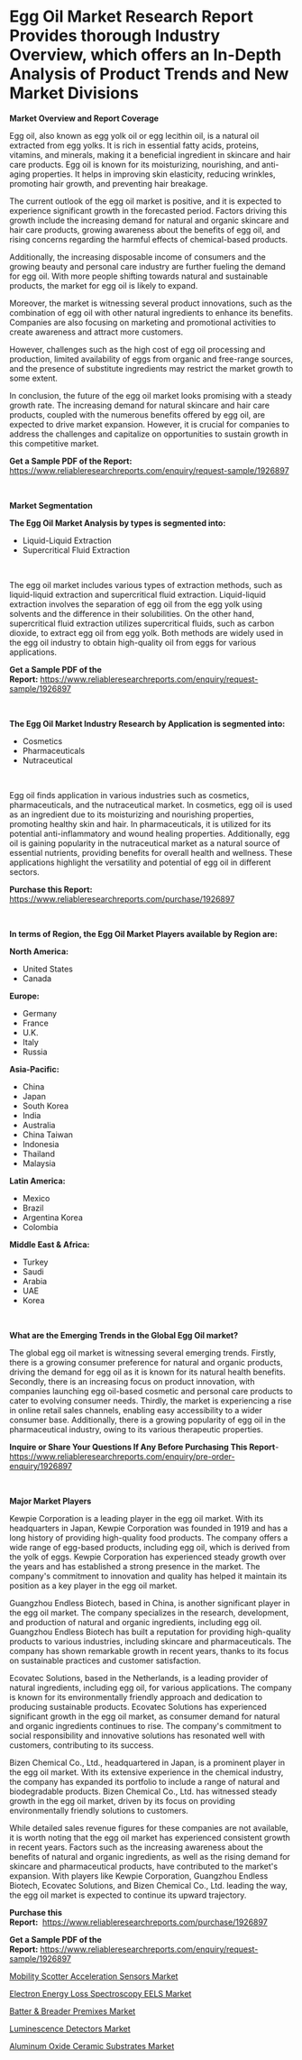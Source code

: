 <p><h1>Egg Oil Market Research Report Provides thorough Industry Overview, which offers an In-Depth Analysis of Product Trends and New Market Divisions</h1></p><p><strong>Market Overview and Report Coverage</strong></p>
<p><p>Egg oil, also known as egg yolk oil or egg lecithin oil, is a natural oil extracted from egg yolks. It is rich in essential fatty acids, proteins, vitamins, and minerals, making it a beneficial ingredient in skincare and hair care products. Egg oil is known for its moisturizing, nourishing, and anti-aging properties. It helps in improving skin elasticity, reducing wrinkles, promoting hair growth, and preventing hair breakage.</p><p>The current outlook of the egg oil market is positive, and it is expected to experience significant growth in the forecasted period. Factors driving this growth include the increasing demand for natural and organic skincare and hair care products, growing awareness about the benefits of egg oil, and rising concerns regarding the harmful effects of chemical-based products.</p><p>Additionally, the increasing disposable income of consumers and the growing beauty and personal care industry are further fueling the demand for egg oil. With more people shifting towards natural and sustainable products, the market for egg oil is likely to expand.</p><p>Moreover, the market is witnessing several product innovations, such as the combination of egg oil with other natural ingredients to enhance its benefits. Companies are also focusing on marketing and promotional activities to create awareness and attract more customers.</p><p>However, challenges such as the high cost of egg oil processing and production, limited availability of eggs from organic and free-range sources, and the presence of substitute ingredients may restrict the market growth to some extent.</p><p>In conclusion, the future of the egg oil market looks promising with a steady growth rate. The increasing demand for natural skincare and hair care products, coupled with the numerous benefits offered by egg oil, are expected to drive market expansion. However, it is crucial for companies to address the challenges and capitalize on opportunities to sustain growth in this competitive market.</p></p>
<p><strong>Get a Sample PDF of the Report:</strong> <a href="https://www.reliableresearchreports.com/enquiry/request-sample/1926897">https://www.reliableresearchreports.com/enquiry/request-sample/1926897</a></p>
<p>&nbsp;</p>
<p><strong>Market Segmentation</strong></p>
<p><strong>The Egg Oil Market Analysis by types is segmented into:</strong></p>
<p><ul><li>Liquid-Liquid Extraction</li><li>Supercritical Fluid Extraction</li></ul></p>
<p>&nbsp;</p>
<p><p>The egg oil market includes various types of extraction methods, such as liquid-liquid extraction and supercritical fluid extraction. Liquid-liquid extraction involves the separation of egg oil from the egg yolk using solvents and the difference in their solubilities. On the other hand, supercritical fluid extraction utilizes supercritical fluids, such as carbon dioxide, to extract egg oil from egg yolk. Both methods are widely used in the egg oil industry to obtain high-quality oil from eggs for various applications.</p></p>
<p><strong>Get a Sample PDF of the Report:</strong>&nbsp;<a href="https://www.reliableresearchreports.com/enquiry/request-sample/1926897">https://www.reliableresearchreports.com/enquiry/request-sample/1926897</a></p>
<p>&nbsp;</p>
<p><strong>The Egg Oil Market Industry Research by Application is segmented into:</strong></p>
<p><ul><li>Cosmetics</li><li>Pharmaceuticals</li><li>Nutraceutical</li></ul></p>
<p>&nbsp;</p>
<p><p>Egg oil finds application in various industries such as cosmetics, pharmaceuticals, and the nutraceutical market. In cosmetics, egg oil is used as an ingredient due to its moisturizing and nourishing properties, promoting healthy skin and hair. In pharmaceuticals, it is utilized for its potential anti-inflammatory and wound healing properties. Additionally, egg oil is gaining popularity in the nutraceutical market as a natural source of essential nutrients, providing benefits for overall health and wellness. These applications highlight the versatility and potential of egg oil in different sectors.</p></p>
<p><strong>Purchase this Report:</strong>&nbsp; <a href="https://www.reliableresearchreports.com/purchase/1926897">https://www.reliableresearchreports.com/purchase/1926897</a></p>
<p>&nbsp;</p>
<p><strong>In terms of Region, the Egg Oil Market Players available by Region are:</strong></p>
<p>
    <p> <strong> North America: </strong>
        <ul>
            <li>United States</li>
            <li>Canada</li>
        </ul>
        </p> 
    <p> <strong> Europe: </strong>
        <ul>
            <li>Germany</li>
            <li>France</li>
            <li>U.K.</li>
            <li>Italy</li>
            <li>Russia</li>
        </ul>
        </p> 
    <p> <strong> Asia-Pacific: </strong>
        <ul>
            <li>China</li>
            <li>Japan</li>
            <li>South Korea</li>
            <li>India</li>
            <li>Australia</li>
            <li>China Taiwan</li>
            <li>Indonesia</li>
            <li>Thailand</li>
            <li>Malaysia</li>
        </ul>
        </p> 
    <p> <strong> Latin America: </strong>
        <ul>
            <li>Mexico</li>
            <li>Brazil</li>
            <li>Argentina Korea</li>
            <li>Colombia</li>
        </ul>
        </p> 
    <p> <strong> Middle East & Africa: </strong>
        <ul>
            <li>Turkey</li>
            <li>Saudi</li>
            <li>Arabia</li>
            <li>UAE</li>
            <li>Korea</li>
        </ul>
    </p>
    </p>
<p>&nbsp;</p>
<p><strong>What are the Emerging Trends in the Global Egg Oil market?</strong></p>
<p><p>The global egg oil market is witnessing several emerging trends. Firstly, there is a growing consumer preference for natural and organic products, driving the demand for egg oil as it is known for its natural health benefits. Secondly, there is an increasing focus on product innovation, with companies launching egg oil-based cosmetic and personal care products to cater to evolving consumer needs. Thirdly, the market is experiencing a rise in online retail sales channels, enabling easy accessibility to a wider consumer base. Additionally, there is a growing popularity of egg oil in the pharmaceutical industry, owing to its various therapeutic properties.</p></p>
<p><strong>Inquire or Share Your Questions If Any Before Purchasing This Report</strong>- <a href="https://www.reliableresearchreports.com/enquiry/pre-order-enquiry/1926897">https://www.reliableresearchreports.com/enquiry/pre-order-enquiry/1926897</a></p>
<p>&nbsp;</p>
<p><strong>Major Market Players</strong></p>
<p><p>Kewpie Corporation is a leading player in the egg oil market. With its headquarters in Japan, Kewpie Corporation was founded in 1919 and has a long history of providing high-quality food products. The company offers a wide range of egg-based products, including egg oil, which is derived from the yolk of eggs. Kewpie Corporation has experienced steady growth over the years and has established a strong presence in the market. The company's commitment to innovation and quality has helped it maintain its position as a key player in the egg oil market.</p><p>Guangzhou Endless Biotech, based in China, is another significant player in the egg oil market. The company specializes in the research, development, and production of natural and organic ingredients, including egg oil. Guangzhou Endless Biotech has built a reputation for providing high-quality products to various industries, including skincare and pharmaceuticals. The company has shown remarkable growth in recent years, thanks to its focus on sustainable practices and customer satisfaction.</p><p>Ecovatec Solutions, based in the Netherlands, is a leading provider of natural ingredients, including egg oil, for various applications. The company is known for its environmentally friendly approach and dedication to producing sustainable products. Ecovatec Solutions has experienced significant growth in the egg oil market, as consumer demand for natural and organic ingredients continues to rise. The company's commitment to social responsibility and innovative solutions has resonated well with customers, contributing to its success.</p><p>Bizen Chemical Co., Ltd., headquartered in Japan, is a prominent player in the egg oil market. With its extensive experience in the chemical industry, the company has expanded its portfolio to include a range of natural and biodegradable products. Bizen Chemical Co., Ltd. has witnessed steady growth in the egg oil market, driven by its focus on providing environmentally friendly solutions to customers.</p><p>While detailed sales revenue figures for these companies are not available, it is worth noting that the egg oil market has experienced consistent growth in recent years. Factors such as the increasing awareness about the benefits of natural and organic ingredients, as well as the rising demand for skincare and pharmaceutical products, have contributed to the market's expansion. With players like Kewpie Corporation, Guangzhou Endless Biotech, Ecovatec Solutions, and Bizen Chemical Co., Ltd. leading the way, the egg oil market is expected to continue its upward trajectory.</p></p>
<p><strong>Purchase this Report:</strong>&nbsp;&nbsp;<a href="https://www.reliableresearchreports.com/purchase/1926897">https://www.reliableresearchreports.com/purchase/1926897</a></p>
<p></p>
<p><strong>Get a Sample PDF of the Report:</strong>&nbsp;<a href="https://www.reliableresearchreports.com/enquiry/request-sample/1926897">https://www.reliableresearchreports.com/enquiry/request-sample/1926897</a></p>
<p><p><a href="https://medium.com/@slanecode210/mobility-scotter-acceleration-sensors-market-size-reveals-the-best-marketing-channels-in-global-bb170b067753">Mobility Scotter Acceleration Sensors Market</a></p><p><a href="https://medium.com/@marvinhug741/electron-energy-loss-spectroscopy-eels-market-outlook-industry-overview-and-forecast-2023-to-ac09b61bdbf5">Electron Energy Loss Spectroscopy EELS Market</a></p><p><a href="https://github.com/RichRobinson5/Market-Research-Report-List-2/blob/main/batter-breader-premixes-market.md">Batter & Breader Premixes Market</a></p><p><a href="https://medium.com/@dowodis7877/luminescence-detectors-market-size-and-market-trends-complete-industry-overview-2023-to-2030-c965d60fdb59">Luminescence Detectors Market</a></p><p><a href="https://medium.com/@horlandkidd/aluminum-oxide-ceramic-substrates-market-size-reveals-the-best-marketing-channels-in-global-49e7944d4ec0">Aluminum Oxide Ceramic Substrates Market</a></p></p>
